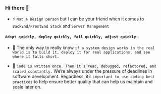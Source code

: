 ### Hi there 👋

- ⚡ `Not a Design person` but I can be your friend when it comes to ```BackEnd/FrontEnd Stack``` and ```Server Management```

#### `Adopt quickly, deploy quickly, fail quickly, adjust quickly. `
- 💬 The only way to really know ``if a system design works in the real world is to build it, deploy it for real applications, and see where it falls short.``



- 💬 ``Code is written once. Then it’s read, debugged, refactored, and scaled constantly.``
We’re always under the pressure of deadlines in software development. Regardless, it’s ``important to use coding best practices`` to help ensure better quality that can help us maintain and scale later on.

<!--
**cristiana214/cristiana214** is a ✨ _special_ ✨ repository because its `README.md` (this file) appears on your GitHub profile.

Here are some ideas to get you started:

- 🔭 I’m currently working on ...
- 🌱 I’m currently learning ...
- 👯 I’m looking to collaborate on ...
- 🤔 I’m looking for help with ...
- 💬 Ask me about ...
- 📫 How to reach me: ...
- 😄 Pronouns: ...
- ⚡ Fun fact: ...
-->
